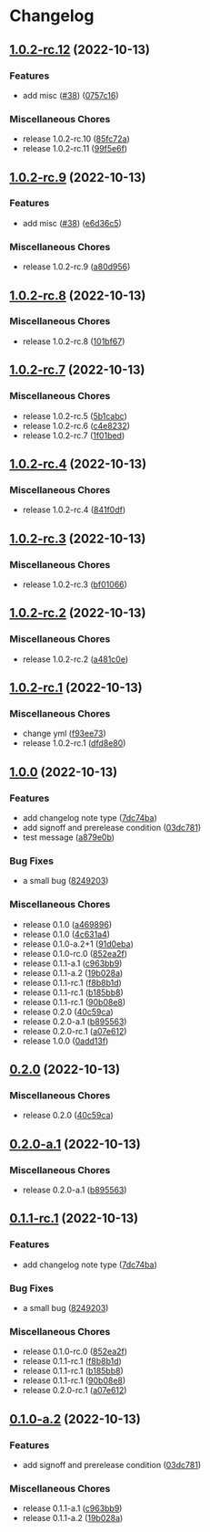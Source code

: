 # Changelog

## [1.0.2-rc.12](https://github.com/bowentan/test-workflow/compare/v1.0.2-rc.9...v1.0.2-rc.12) (2022-10-13)


### Features

* add misc ([#38](https://github.com/bowentan/test-workflow/issues/38)) ([0757c16](https://github.com/bowentan/test-workflow/commit/0757c1682304eb2f0af80bb426fbb0992e8fcccb))


### Miscellaneous Chores

* release 1.0.2-rc.10 ([85fc72a](https://github.com/bowentan/test-workflow/commit/85fc72ad80e177a7cfefb573beb323cfe59951b5))
* release 1.0.2-rc.11 ([99f5e6f](https://github.com/bowentan/test-workflow/commit/99f5e6fac55ffbf22594293a449a3e5569715b4a))

## [1.0.2-rc.9](https://github.com/bowentan/test-workflow/compare/v1.0.2-rc.8...v1.0.2-rc.9) (2022-10-13)


### Features

* add misc ([#38](https://github.com/bowentan/test-workflow/issues/38)) ([e6d36c5](https://github.com/bowentan/test-workflow/commit/e6d36c5817040332014f4fd1e4ab964b15c75f49))


### Miscellaneous Chores

* release 1.0.2-rc.9 ([a80d956](https://github.com/bowentan/test-workflow/commit/a80d956307bd2f24afd3f815f13e72a23a2321ab))

## [1.0.2-rc.8](https://github.com/bowentan/test-workflow/compare/v1.0.2-rc.7...v1.0.2-rc.8) (2022-10-13)


### Miscellaneous Chores

* release 1.0.2-rc.8 ([101bf67](https://github.com/bowentan/test-workflow/commit/101bf673d5d9cb12931385226a404dd2fe73a180))

## [1.0.2-rc.7](https://github.com/bowentan/test-workflow/compare/v1.0.2-rc.4...v1.0.2-rc.7) (2022-10-13)


### Miscellaneous Chores

* release 1.0.2-rc.5 ([5b1cabc](https://github.com/bowentan/test-workflow/commit/5b1cabc9986bdf03d4111d3771dd8505b7e5835d))
* release 1.0.2-rc.6 ([c4e8232](https://github.com/bowentan/test-workflow/commit/c4e82329ddf6a7a6a7a18ecfc2f4c461430ce776))
* release 1.0.2-rc.7 ([1f01bed](https://github.com/bowentan/test-workflow/commit/1f01bed11345b48131bbb7b5c62f3dda094a418f))

## [1.0.2-rc.4](https://github.com/bowentan/test-workflow/compare/v1.0.2-rc.3...v1.0.2-rc.4) (2022-10-13)


### Miscellaneous Chores

* release 1.0.2-rc.4 ([841f0df](https://github.com/bowentan/test-workflow/commit/841f0dfd3a04aa0abdfd3663a78a16dc4173cfca))

## [1.0.2-rc.3](https://github.com/bowentan/test-workflow/compare/v1.0.2-rc.2...v1.0.2-rc.3) (2022-10-13)


### Miscellaneous Chores

* release 1.0.2-rc.3 ([bf01066](https://github.com/bowentan/test-workflow/commit/bf010662ddc40d0bb65a2fa4835849791a24df23))

## [1.0.2-rc.2](https://github.com/bowentan/test-workflow/compare/v1.0.2-rc.1...v1.0.2-rc.2) (2022-10-13)


### Miscellaneous Chores

* release 1.0.2-rc.2 ([a481c0e](https://github.com/bowentan/test-workflow/commit/a481c0e5dc8de2e74c6206a0d3c2716c7fc165fd))

## [1.0.2-rc.1](https://github.com/bowentan/test-workflow/compare/v1.0.0...v1.0.2-rc.1) (2022-10-13)


### Miscellaneous Chores

* change yml ([f93ee73](https://github.com/bowentan/test-workflow/commit/f93ee733c3ebc60e679995cf4e81a13e17204ec4))
* release 1.0.2-rc.1 ([dfd8e80](https://github.com/bowentan/test-workflow/commit/dfd8e8092a96857e68dd618017c4058e8b684616))

## [1.0.0](https://github.com/bowentan/test-workflow/compare/v0.2.0...v1.0.0) (2022-10-13)


### Features

* add changelog note type ([7dc74ba](https://github.com/bowentan/test-workflow/commit/7dc74ba3e2752076839bd170225df2eba464a1b1))
* add signoff and prerelease condition ([03dc781](https://github.com/bowentan/test-workflow/commit/03dc781275b61caccbec01aa5c701f369d132136))
* test message ([a879e0b](https://github.com/bowentan/test-workflow/commit/a879e0b8708b7177e63b50d8c2988eb26311a42b))


### Bug Fixes

* a small bug ([8249203](https://github.com/bowentan/test-workflow/commit/82492035a95b1729bcf948a4dd46d4af6703e592))


### Miscellaneous Chores

* release 0.1.0 ([a469896](https://github.com/bowentan/test-workflow/commit/a469896a5991e936be7a98df2ff32d7a8f3d4fd9))
* release 0.1.0 ([4c631a4](https://github.com/bowentan/test-workflow/commit/4c631a4e4e10aca00cf9bfc8fcb10022b5fbc4b4))
* release 0.1.0-a.2+1 ([91d0eba](https://github.com/bowentan/test-workflow/commit/91d0eba2c653b92daf78cd559eb57ab4fa249913))
* release 0.1.0-rc.0 ([852ea2f](https://github.com/bowentan/test-workflow/commit/852ea2f2ea638b3f0be3adacdabafed43d38e7e6))
* release 0.1.1-a.1 ([c963bb9](https://github.com/bowentan/test-workflow/commit/c963bb9ce0e042174f4b89307731c1d2de5a277f))
* release 0.1.1-a.2 ([19b028a](https://github.com/bowentan/test-workflow/commit/19b028ac5add7760c78f8481569ebd887c509125))
* release 0.1.1-rc.1 ([f8b8b1d](https://github.com/bowentan/test-workflow/commit/f8b8b1d730afd2edadd995d80a74daeabb19e210))
* release 0.1.1-rc.1 ([b185bb8](https://github.com/bowentan/test-workflow/commit/b185bb8c68ff6888b01191c84ad48c92378bf834))
* release 0.1.1-rc.1 ([90b08e8](https://github.com/bowentan/test-workflow/commit/90b08e81102da205c9ba253d5f6995f6c9cd3f6c))
* release 0.2.0 ([40c59ca](https://github.com/bowentan/test-workflow/commit/40c59caa721d8e0b39ca5b7910c8476af01f8954))
* release 0.2.0-a.1 ([b895563](https://github.com/bowentan/test-workflow/commit/b895563e00fb97324ededdb70266c098da5f56e7))
* release 0.2.0-rc.1 ([a07e612](https://github.com/bowentan/test-workflow/commit/a07e61277d8d4e1abaff94b27cea10146f8aeb38))
* release 1.0.0 ([0add13f](https://github.com/bowentan/test-workflow/commit/0add13f8ae6d03fca91c854bc234263f699ea865))

## [0.2.0](https://github.com/bowentan/test-workflow/compare/v0.2.0-a.1...v0.2.0) (2022-10-13)


### Miscellaneous Chores

* release 0.2.0 ([40c59ca](https://github.com/bowentan/test-workflow/commit/40c59caa721d8e0b39ca5b7910c8476af01f8954))

## [0.2.0-a.1](https://github.com/bowentan/test-workflow/compare/v0.1.1-rc.1...v0.2.0-a.1) (2022-10-13)


### Miscellaneous Chores

* release 0.2.0-a.1 ([b895563](https://github.com/bowentan/test-workflow/commit/b895563e00fb97324ededdb70266c098da5f56e7))

## [0.1.1-rc.1](https://github.com/bowentan/test-workflow/compare/v0.1.0-a.2+1...v0.1.1-rc.1) (2022-10-13)


### Features

* add changelog note type ([7dc74ba](https://github.com/bowentan/test-workflow/commit/7dc74ba3e2752076839bd170225df2eba464a1b1))


### Bug Fixes

* a small bug ([8249203](https://github.com/bowentan/test-workflow/commit/82492035a95b1729bcf948a4dd46d4af6703e592))


### Miscellaneous Chores

* release 0.1.0-rc.0 ([852ea2f](https://github.com/bowentan/test-workflow/commit/852ea2f2ea638b3f0be3adacdabafed43d38e7e6))
* release 0.1.1-rc.1 ([f8b8b1d](https://github.com/bowentan/test-workflow/commit/f8b8b1d730afd2edadd995d80a74daeabb19e210))
* release 0.1.1-rc.1 ([b185bb8](https://github.com/bowentan/test-workflow/commit/b185bb8c68ff6888b01191c84ad48c92378bf834))
* release 0.1.1-rc.1 ([90b08e8](https://github.com/bowentan/test-workflow/commit/90b08e81102da205c9ba253d5f6995f6c9cd3f6c))
* release 0.2.0-rc.1 ([a07e612](https://github.com/bowentan/test-workflow/commit/a07e61277d8d4e1abaff94b27cea10146f8aeb38))

## [0.1.0-a.2](https://github.com/bowentan/test-workflow/compare/v0.1.0...v0.1.0-a.2) (2022-10-13)

### Features

-   add signoff and prerelease condition ([03dc781](https://github.com/bowentan/test-workflow/commit/03dc781275b61caccbec01aa5c701f369d132136))

### Miscellaneous Chores

-   release 0.1.1-a.1 ([c963bb9](https://github.com/bowentan/test-workflow/commit/c963bb9ce0e042174f4b89307731c1d2de5a277f))
-   release 0.1.1-a.2 ([19b028a](https://github.com/bowentan/test-workflow/commit/19b028ac5add7760c78f8481569ebd887c509125))
